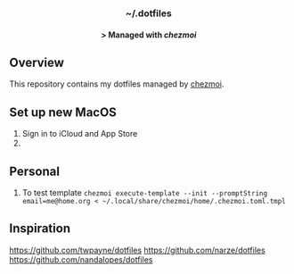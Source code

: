 <div align="center">

### ~/.dotfiles&nbsp;

#### \> Managed with *chezmoi*&nbsp;

</div>

## Overview

This repository contains my dotfiles managed by [chezmoi](https://github.com/twpayne/chezmoi).


## Set up new MacOS

1. Sign in to iCloud and App Store
2. 



## Personal

1. To test template
    `chezmoi execute-template --init --promptString email=me@home.org < ~/.local/share/chezmoi/home/.chezmoi.toml.tmpl`


## Inspiration

https://github.com/twpayne/dotfiles
https://github.com/narze/dotfiles
https://github.com/nandalopes/dotfiles
